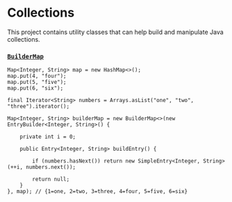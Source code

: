 Collections
===========

This project contains utility classes that can help build and manipulate Java collections.

### [`BuilderMap`](https://github.com/karlbennett/collections/blob/master/src/main/java/collections/BuilderMap.java "BuilderMap")

    Map<Integer, String> map = new HashMap<>();
    map.put(4, "four");
    map.put(5, "five");
    map.put(6, "six");
 
    final Iterator<String> numbers = Arrays.asList("one", "two", "three").iterator();
    
    Map<Integer, String> builderMap = new BuilderMap<>(new EntryBuilder<Integer, String>() {
    
        private int i = 0;
    
        public Entry<Integer, String> buildEntry() {
    
            if (numbers.hasNext()) return new SimpleEntry<Integer, String>(++i, numbers.next());
    
            return null;
        }
    }, map); // {1=one, 2=two, 3=three, 4=four, 5=five, 6=six}
